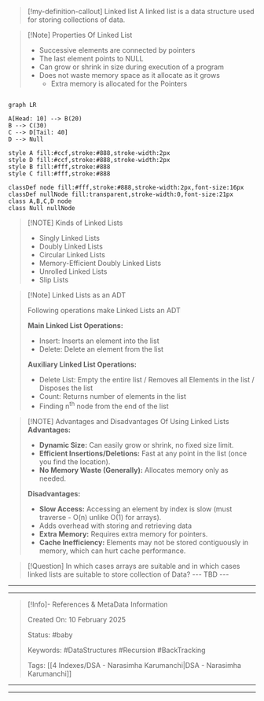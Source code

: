 > [!my-definition-callout] Linked list
> A linked list is a data structure used for storing collections of data.

> [!Note] Properties Of Linked List
> 
> - Successive elements are connected by pointers
> - The last element points to NULL
> - Can grow or shrink in size during execution of a program
> - Does not waste memory space as it allocate as it grows
>   - Extra memory is allocated for the Pointers

```mermaid

graph LR

A[Head: 10] --> B(20)
B --> C(30)
C --> D[Tail: 40]
D --> Null

style A fill:#ccf,stroke:#888,stroke-width:2px
style D fill:#ccf,stroke:#888,stroke-width:2px
style B fill:#fff,stroke:#888
style C fill:#fff,stroke:#888

classDef node fill:#fff,stroke:#888,stroke-width:2px,font-size:16px
classDef nullNode fill:transparent,stroke-width:0,font-size:21px
class A,B,C,D node
class Null nullNode

```

> [!NOTE] Kinds of Linked Lists
> 
> - Singly Linked Lists
> - Doubly Linked Lists
> - Circular Linked Lists
> - Memory-Efficient Doubly Linked Lists
> - Unrolled Linked Lists
> - Slip Lists

> [!Note] Linked Lists as an ADT
>
> Following operations make Linked Lists an ADT
> 
> **Main Linked List Operations:**
> 
> - Insert: Inserts an element into the list
> - Delete: Delete an element from the list
> 
> **Auxiliary Linked List Operations:**
> 
> - Delete List: Empty the entire list / Removes all Elements in the list / Disposes the list
> - Count: Returns number of elements in the list
> - Finding n<sup>th</sup> node from the end of the list

> [!NOTE] Advantages and Disadvantages Of Using Linked Lists
> **Advantages:**
> 
> - **Dynamic Size:** Can easily grow or shrink, no fixed size limit.
> - **Efficient Insertions/Deletions:** Fast at any point in the list (once you find the location).
> - **No Memory Waste (Generally):** Allocates memory only as needed.
> 
> **Disadvantages:**
> 
> - **Slow Access:** Accessing an element by index is slow (must traverse - O(n) unlike O(1) for arrays).
> - Adds overhead with storing and retrieving data
> - **Extra Memory:** Requires extra memory for pointers.
> - **Cache Inefficiency:** Elements may not be stored contiguously in memory, which can hurt cache performance.

> [!Question] In which cases arrays are suitable and in which cases linked lists are suitable to store collection of Data?
> --- TBD ---


---
---

> [!Info]- References & MetaData Information
> 
> Created On: 10 February 2025
> 
> Status: #baby
> 
> Keywords: #DataStructures #Recursion #BackTracking
> 
> Tags: [[4 Indexes/DSA - Narasimha Karumanchi|DSA - Narasimha Karumanchi]]

---
---

[//]: # (These are reference links used in the body of this note and get stripped out when the markdown processor does its job. There is no need to format nicely because it shouldn't be seen. Thanks SO - http://stackoverflow.com/questions/4823468/store-comments-in-markdown-syntax)